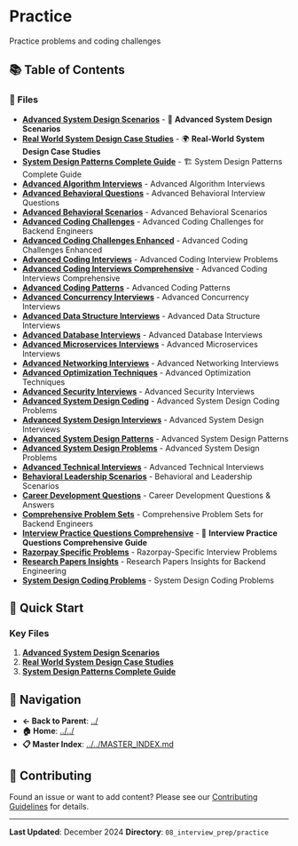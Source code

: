 # Practice

Practice problems and coding challenges

## 📚 Table of Contents

### 📄 Files

- **[Advanced System Design Scenarios](Advanced_System_Design_Scenarios.md)** - 🚀 **Advanced System Design Scenarios**
- **[Real World System Design Case Studies](REAL_WORLD_SYSTEM_DESIGN_CASE_STUDIES.md)** - 🌍 **Real-World System Design Case Studies**
- **[System Design Patterns Complete Guide](System_Design_Patterns_Complete_Guide.md)** - 🏗️ System Design Patterns Complete Guide
- **[Advanced Algorithm Interviews](advanced_algorithm_interviews.md)** - Advanced Algorithm Interviews
- **[Advanced Behavioral Questions](advanced_behavioral_questions.md)** - Advanced Behavioral Interview Questions
- **[Advanced Behavioral Scenarios](advanced_behavioral_scenarios.md)** - Advanced Behavioral Scenarios
- **[Advanced Coding Challenges](advanced_coding_challenges.md)** - Advanced Coding Challenges for Backend Engineers
- **[Advanced Coding Challenges Enhanced](advanced_coding_challenges_enhanced.md)** - Advanced Coding Challenges Enhanced
- **[Advanced Coding Interviews](advanced_coding_interviews.md)** - Advanced Coding Interview Problems
- **[Advanced Coding Interviews Comprehensive](advanced_coding_interviews_comprehensive.md)** - Advanced Coding Interviews Comprehensive
- **[Advanced Coding Patterns](advanced_coding_patterns.md)** - Advanced Coding Patterns
- **[Advanced Concurrency Interviews](advanced_concurrency_interviews.md)** - Advanced Concurrency Interviews
- **[Advanced Data Structure Interviews](advanced_data_structure_interviews.md)** - Advanced Data Structure Interviews
- **[Advanced Database Interviews](advanced_database_interviews.md)** - Advanced Database Interviews
- **[Advanced Microservices Interviews](advanced_microservices_interviews.md)** - Advanced Microservices Interviews
- **[Advanced Networking Interviews](advanced_networking_interviews.md)** - Advanced Networking Interviews
- **[Advanced Optimization Techniques](advanced_optimization_techniques.md)** - Advanced Optimization Techniques
- **[Advanced Security Interviews](advanced_security_interviews.md)** - Advanced Security Interviews
- **[Advanced System Design Coding](advanced_system_design_coding.md)** - Advanced System Design Coding Problems
- **[Advanced System Design Interviews](advanced_system_design_interviews.md)** - Advanced System Design Interviews
- **[Advanced System Design Patterns](advanced_system_design_patterns.md)** - Advanced System Design Patterns
- **[Advanced System Design Problems](advanced_system_design_problems.md)** - Advanced System Design Problems
- **[Advanced Technical Interviews](advanced_technical_interviews.md)** - Advanced Technical Interviews
- **[Behavioral Leadership Scenarios](behavioral_leadership_scenarios.md)** - Behavioral and Leadership Scenarios
- **[Career Development Questions](career_development_questions.md)** - Career Development Questions & Answers
- **[Comprehensive Problem Sets](comprehensive_problem_sets.md)** - Comprehensive Problem Sets for Backend Engineers
- **[Interview Practice Questions Comprehensive](interview_practice_questions_comprehensive.md)** - 🎯 **Interview Practice Questions Comprehensive Guide**
- **[Razorpay Specific Problems](razorpay_specific_problems.md)** - Razorpay-Specific Interview Problems
- **[Research Papers Insights](research_papers_insights.md)** - Research Papers Insights for Backend Engineering
- **[System Design Coding Problems](system_design_coding_problems.md)** - System Design Coding Problems

## 🚀 Quick Start

### Key Files
1. **[Advanced System Design Scenarios](Advanced_System_Design_Scenarios.md)**
1. **[Real World System Design Case Studies](REAL_WORLD_SYSTEM_DESIGN_CASE_STUDIES.md)**
1. **[System Design Patterns Complete Guide](System_Design_Patterns_Complete_Guide.md)**

## 🔗 Navigation

- **← Back to Parent**: [../](../)
- **🏠 Home**: [../../](../..)
- **📋 Master Index**: [../../MASTER_INDEX.md](../..MASTER_INDEX.md)

## 🤝 Contributing

Found an issue or want to add content? Please see our [Contributing Guidelines](../../CONTRIBUTING.md) for details.

---

**Last Updated**: December 2024
**Directory**: `08_interview_prep/practice`
